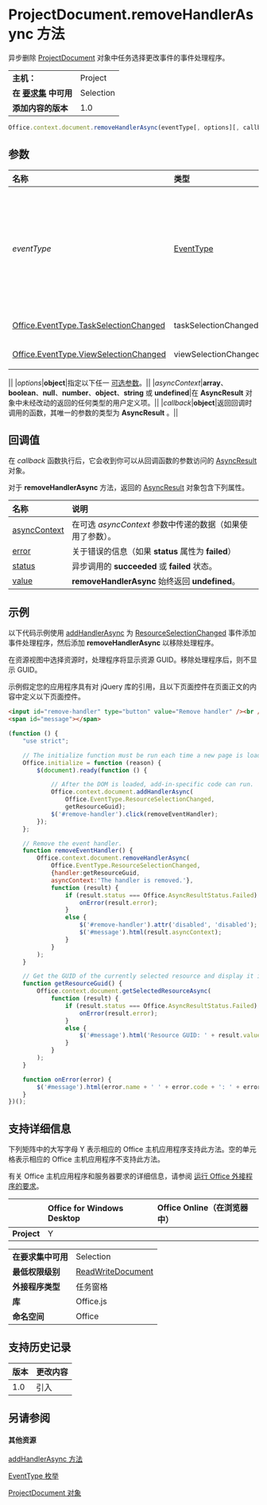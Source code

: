 

# <a name="projectdocument.removehandlerasync-method"></a>ProjectDocument.removeHandlerAsync 方法
异步删除 [ProjectDocument](../../reference/shared/projectdocument.projectdocument.md) 对象中任务选择更改事件的事件处理程序。

|||
|:-----|:-----|
|**主机：**|Project|
|**在 [要求集](../../docs/overview/specify-office-hosts-and-api-requirements.md) 中可用**|Selection|
|**添加内容的版本**|1.0|

```js
Office.context.document.removeHandlerAsync(eventType[, options][, callback]);
```


## <a name="parameters"></a>参数
|**名称**|**类型**|**说明**|**支持说明**|
|:-----|:-----|:-----|:-----|
|_eventType_|[EventType](../../reference/shared/eventtype-enumeration.md)|要移除的事件类型，类型为 [EventType](../../reference/shared/eventtype-enumeration.md) 常数或其对应的文本值。必需。<br/><br/>下表展示了 [ProjectDocument](../../reference/shared/projectdocument.projectdocument.md) 对象的有效 eventType 自变量。<br/><br/><table><tr><th>枚举</th><th>文本值</th></tr><tr><td>
  <a href="https://msdn.microsoft.com/en-us/library/office/fp179836.aspx">Office.EventType.ResourceSelectionChanged</a></td><td>resourceSelectionChanged</td></tr><tr><td>
  <a href="https://msdn.microsoft.com/en-us/library/office/fp179816.aspx">Office.EventType.TaskSelectionChanged</a></td><td>taskSelectionChanged</td></tr><tr><td>
  <a href="https://msdn.microsoft.com/en-us/library/office/fp179839.aspx">Office.EventType.ViewSelectionChanged</a></td><td>viewSelectionChanged</td></tr></table>||
|_options_|**object**|指定以下任一 [可选参数](../../docs/develop/asynchronous-programming-in-office-add-ins.md#passing-optional-parameters-to-asynchronous-methods)。||
|_asyncContext_|**array**、**boolean**、**null**、**number**、**object**、**string** 或 **undefined**|在 **AsyncResult** 对象中未经改动的返回的任何类型的用户定义项。||
|_callback_|**object**|返回回调时调用的函数，其唯一的参数的类型为 **AsyncResult** 。||


## <a name="callback-value"></a>回调值

在 _callback_ 函数执行后，它会收到你可以从回调函数的参数访问的 [AsyncResult](../../reference/shared/asyncresult.md) 对象。

对于 **removeHandlerAsync** 方法，返回的 [AsyncResult](../../reference/shared/asyncresult.md) 对象包含下列属性。


|**名称**|**说明**|
|:-----|:-----|
|[asyncContext](../../reference/shared/asyncresult.asynccontext.md)|在可选 _asyncContext_ 参数中传递的数据（如果使用了参数）。|
|[error](../../reference/shared/asyncresult.error.md)|关于错误的信息（如果 **status** 属性为 **failed**）|
|[status](../../reference/shared/asyncresult.status.md)|异步调用的 **succeeded** 或 **failed** 状态。|
|[value](../../reference/shared/asyncresult.value.md)|**removeHandlerAsync** 始终返回 **undefined**。|

## <a name="example"></a>示例

以下代码示例使用 [addHandlerAsync](../../reference/shared/projectdocument.addhandlerasync.md) 为 [ResourceSelectionChanged](../../reference/shared/projectdocument.resourceselectionchanged.event.md) 事件添加事件处理程序，然后添加 **removeHandlerAsync** 以移除处理程序。

在资源视图中选择资源时，处理程序将显示资源 GUID。移除处理程序后，则不显示 GUID。

示例假定您的应用程序具有对 jQuery 库的引用，且以下页面控件在页面正文的内容中定义以下页面控件。




```HTML
<input id="remove-handler" type="button" value="Remove handler" /><br />
<span id="message"></span>
```




```js
(function () {
    "use strict";

    // The initialize function must be run each time a new page is loaded.
    Office.initialize = function (reason) {
        $(document).ready(function () {

            // After the DOM is loaded, add-in-specific code can run.
            Office.context.document.addHandlerAsync(
                Office.EventType.ResourceSelectionChanged,
                getResourceGuid);
            $('#remove-handler').click(removeEventHandler);
        });
    };

    // Remove the event handler.
    function removeEventHandler() {
        Office.context.document.removeHandlerAsync(
            Office.EventType.ResourceSelectionChanged,
            {handler:getResourceGuid,
            asyncContext:'The handler is removed.'},
            function (result) {
                if (result.status === Office.AsyncResultStatus.Failed) {
                    onError(result.error);
                }
                else {
                    $('#remove-handler').attr('disabled', 'disabled');
                    $('#message').html(result.asyncContext);
                }
            }
        );
    }

    // Get the GUID of the currently selected resource and display it in the add-in.
    function getResourceGuid() {
        Office.context.document.getSelectedResourceAsync(
            function (result) {
                if (result.status === Office.AsyncResultStatus.Failed) {
                    onError(result.error);
                }
                else {
                    $('#message').html('Resource GUID: ' + result.value);
                }
            }
        );
    }

    function onError(error) {
        $('#message').html(error.name + ' ' + error.code + ': ' + error.message);
    }
})();
```


## <a name="support-details"></a>支持详细信息


下列矩阵中的大写字母 Y 表示相应的 Office 主机应用程序支持此方法。空的单元格表示相应的 Office 主机应用程序不支持此方法。

有关 Office 主机应用程序和服务器要求的详细信息，请参阅 [运行 Office 外接程序的要求](../../docs/overview/requirements-for-running-office-add-ins.md)。


||**Office for Windows Desktop**|**Office Online（在浏览器中）**|
|:-----|:-----|:-----|
|**Project**|Y||

|||
|:-----|:-----|
|**在要求集中可用**|Selection|
|**最低权限级别**|[ReadWriteDocument](../../docs/develop/requesting-permissions-for-api-use-in-content-and-task-pane-add-ins.md)|
|**外接程序类型**|任务窗格|
|**库**|Office.js|
|**命名空间**|Office|

## <a name="support-history"></a>支持历史记录

|**版本**|**更改内容**|
|:-----|:-----|
|1.0|引入|

## <a name="see-also"></a>另请参阅



#### <a name="other-resources"></a>其他资源


[addHandlerAsync 方法](../../reference/shared/projectdocument.addhandlerasync.md)
[EventType 枚举](../../reference/shared/eventtype-enumeration.md)
[ProjectDocument 对象](../../reference/shared/projectdocument.projectdocument.md)

